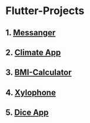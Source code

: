 # Flutter-Projects


## 1. [Messanger](https://github.com/tejaswi755/Messanger)
## 2. [Climate App](https://github.com/tejaswi755/Clima_App)
## 3. [BMI-Calculator](https://github.com/tejaswi755/BMI_calculator)
## 4. [Xylophone](https://github.com/tejaswi755/Xylophone)
## 5. [Dice App](https://github.com/tejaswi755/Dice_Roll_App)
